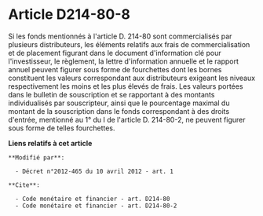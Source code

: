 # Article D214-80-8

Si les fonds mentionnés à l'article D. 214-80 sont commercialisés par plusieurs distributeurs, les éléments relatifs aux
frais de commercialisation et de placement figurant dans le document d'information clé pour l'investisseur, le règlement, la
lettre d'information annuelle et le rapport annuel peuvent figurer sous forme de fourchettes dont les bornes constituent les
valeurs correspondant aux distributeurs exigeant les niveaux respectivement les moins et les plus élevés de frais. Les
valeurs portées dans le bulletin de souscription et se rapportant à des montants individualisés par souscripteur, ainsi que
le pourcentage maximal du montant de la souscription dans le fonds correspondant à des droits d'entrée, mentionné au 1° du I
de l'article D. 214-80-2, ne peuvent figurer sous forme de telles fourchettes.

**Liens relatifs à cet article**

	**Modifié par**:

	  - Décret n°2012-465 du 10 avril 2012 - art. 1

	**Cite**:

	  - Code monétaire et financier - art. D214-80
	  - Code monétaire et financier - art. D214-80-2
